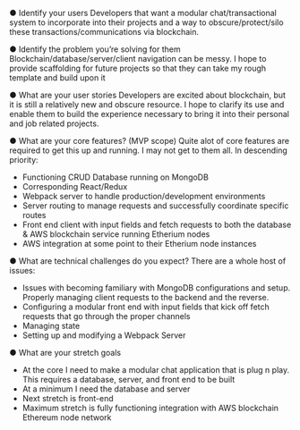 ● Identify your users
Developers that want a modular chat/transactional system to incorporate into their projects and a way to obscure/protect/silo these transactions/communications via blockchain.

● Identify the problem you’re 
solving for them
Blockchain/database/server/client navigation can be messy. I hope to provide scaffolding for future projects so that they can take my rough template and build upon it

● What are your user stories
Developers are excited about blockchain, but it is still a relatively new and obscure resource. I hope to clarify its use and enable them to build the experience necessary
to bring it into their personal and job related projects.

● What are your core features? 
(MVP scope)
Quite alot of core features are required to get this up and running. I may not get to them all. In descending priority:
 - Functioning CRUD Database running on MongoDB
 - Corresponding React/Redux
 - Webpack server to handle production/development environments
 - Server routing to manage requests and successfully coordinate specific routes
 - Front end client with input fields and fetch requests to both the database & AWS blockchain service running Etherium nodes
 - AWS integration at some point to their Etherium node instances

● What are technical challenges 
do you expect?
There are a whole host of issues:
 - Issues with becoming familiary with MongoDB configurations and setup. Properly managing client requests to the backend and the reverse.
 - Configuring a modular front end with input fields that kick off fetch requests that go through the proper channels
 - Managing state
 - Setting up and modifying a Webpack Server
 
● What are your stretch goals
 - At the core I need to make a modular chat application that is plug n play. This requires a database, server, and front end to be built
 - At a minimum I need the database and server 
 - Next stretch is front-end
 - Maximum stretch is fully functioning integration with AWS blockchain Ethereum node network